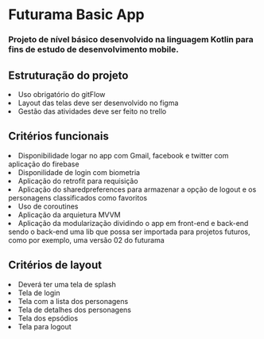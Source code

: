 # Futurama Basic App
### Projeto de nível básico desenvolvido na linguagem Kotlin para fins de estudo de desenvolvimento mobile.

## Estruturação do projeto
<li> Uso obrigatório do gitFlow
<li> Layout das telas deve ser desenvolvido no figma
<li> Gestão das atividades deve ser feito no trello </li>


## Critérios funcionais
<li> Disponibilidade logar no app com Gmail, facebook e twitter com aplicação do firebase</li>
<li> Disponilidade de login com biometria </li>
<li> Aplicação do retrofit para requisição </li>
<li> Aplicação do sharedpreferences para armazenar a opção de logout e os personagens classificados como favoritos</li>
<li> Uso de coroutines</li>
<li> Aplicação da arquietura MVVM</li>
<li> Aplicação da modularização dividindo o app em front-end e back-end sendo o back-end uma lib que possa ser importada para projetos futuros, como por exemplo, uma versão 02 do futurama</li>

## Critérios de layout
<li> Deverá ter uma tela de splash</li>
<li> Tela de login</li>
<li> Tela com a lista dos personagens</li>
<li> Tela de detalhes dos personagens</li>
<li> Tela dos epsódios</li>
<li> Tela para logout</li>

